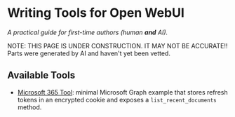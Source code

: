 # Writing **Tools** for Open WebUI

*A practical guide for first-time authors (human **and** AI).* 

NOTE: THIS PAGE IS UNDER CONSTRUCTION.  IT MAY NOT BE ACCURATE!!  Parts were generated by AI and haven't yet been vetted.

## Available Tools

- [Microsoft 365 Tool](microsoft_365_tool/): minimal Microsoft Graph example that stores refresh tokens in an encrypted cookie and exposes a `list_recent_documents` method.

